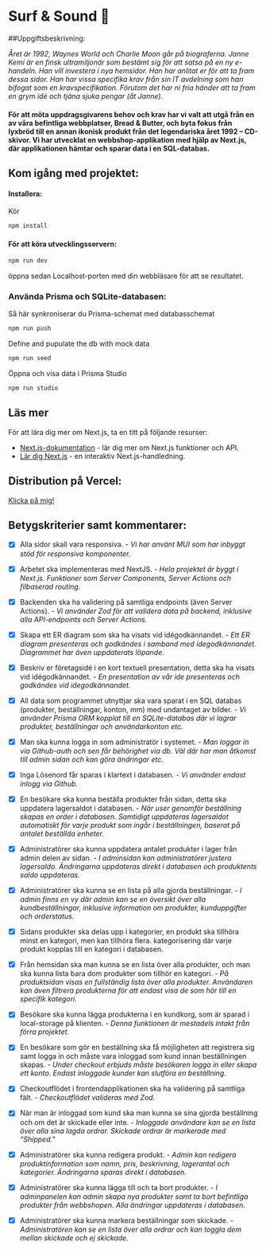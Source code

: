 # Surf & Sound 📀

##Uppgiftsbeskrivning:

*Året är 1992, Waynes World och Charlie Moon
går på biograferna. Janne Kemi är en finsk ultramiljonär som bestämt sig för att satsa på en ny e-handeln. Han vill investera i nya hemsidor. Han har anlitat er för att ta fram dessa sidor. Han har vissa specifika krav från sin IT avdelning som han bifogat som en kravspecifikation. Förutom det har ni fria händer att ta fram en grym idé och tjäna sjuka pengar (åt Janne).*

#### För att möta uppdragsgivarens behov och krav har vi valt att utgå från en av våra befintliga webbplatser, Bread & Butter, och byta fokus från lyxbröd till en annan ikonisk produkt från det legendariska året 1992 – CD-skivor. Vi har utvecklat en webbshop-applikation med hjälp av Next.js, där applikationen hämtar och sparar data i en SQL-databas. 


## Kom igång med projektet:

#### Installera:

Kör

```bash
npm install
```

#### För att köra utvecklingsservern:

```bash
npm run dev
```

öppna sedan Localhost-porten med din webbläsare för att se resultatet.


### Använda Prisma och SQLite-databasen:

Så här synkroniserar du Prisma-schemat med databasschemat

```bash
npm run push
```

Define and pupulate the db with mock data

```bash
npm run seed
```

Öppna och visa data i Prisma Studio

```bash
npm run studio
```

## Läs mer

För att lära dig mer om Next.js, ta en titt på följande resurser:

- [Next.js-dokumentation](https://nextjs.org/docs) - lär dig mer om Next.js funktioner och API.
- [Lär dig Next.js](https://nextjs.org/learn) - en interaktiv Next.js-handledning.

## Distribution på Vercel:
[Klicka på mig!](https://nextjs-webshop-ts-react-bread-butter-illubht4h.vercel.app/)

## Betygskriterier samt kommentarer:

- [x] Alla sidor skall vara responsiva. - *Vi har använt MUI som har inbyggt stöd för responsiva komponenter.*

- [x] Arbetet ska implementeras med NextJS. - *Hela projektet är byggt i Next.js. Funktioner som Server Components, Server Actions och filbaserad routing.*

- [x] Backenden ska ha validering på samtliga endpoints (även Server Actions). - *Vi använder Zod för att validera data på backend, inklusive alla API-endpoints och Server Actions.*

- [x] Skapa ett ER diagram som ska ha visats vid idégodkännandet. - *Ett ER diagram presenteras och godkändes i samband med idegodkännandet. Diagrammet har även uppdaterats löpande.*

- [x] Beskriv er företagsidé i en kort textuell presentation, detta ska ha visats vid idégodkännandet. - *En presentation av vår ide presenteras och godkändes vid idegodkännandet.*

- [x] All data som programmet utnyttjar ska vara sparat i en SQL databas (produkter, beställningar, konton, mm) med undantaget av bilder. - *Vi använder Prisma ORM kopplat till en SQLite-databas där vi lagrar produkter, beställningar och användarkonton etc.*

- [x] Man ska kunna logga in som administratör i systemet. - *Man loggar in via Github-auth och sen får behörighet via db. Väl där har man åtkomst till admin sidan och kan göra ändringar etc.*

- [x] Inga Lösenord får sparas i klartext i databasen. - *Vi använder endast inlogg via Github.*

- [x] En besökare ska kunna beställa produkter från sidan, detta ska uppdatera lagersaldot i databasen. - *När user genomför beställning skapas en order i databasen. Samtidigt uppdateras lagersaldot automatiskt för varje produkt som ingår i beställningen, baserat på antalet beställda enheter.*

- [x] Administratörer ska kunna uppdatera antalet produkter i lager från admin delen av sidan. - *I adminsidan kan administratörer justera lagersaldo. Ändringarna uppdateras direkt i databasen och produktents saldo uppdateras.*

- [x] Administratörer ska kunna se en lista på alla gjorda beställningar. - *I admin finns en vy där admin kan se en översikt över alla kundbeställningar, inklusive information om produkter, kunduppgifter och orderstatus.*

- [x] Sidans produkter ska delas upp i kategorier, en produkt ska tillhöra minst en kategori, men kan tillhöra flera.
kategorisering där varje produkt kopplas till en kategori i databasen.

- [x] Från hemsidan ska man kunna se en lista över alla produkter, och man ska kunna lista bara dom produkter som tillhör en kategori. - *På produktsidan visas en fullständig lista över alla produkter. Användaren kan även filtrera produkterna för att endast visa de som hör till en specifik kategori.*

- [x] Besökare ska kunna lägga produkterna i en kundkorg, som är sparad i local-storage på klienten. - *Denna funktionen är mestadels intakt från förra projektet.*

- [x] En besökare som gör en beställning ska få möjligheten att registrera sig samt logga in och måste vara inloggad som kund innan beställningen skapas. - *Under checkout erbjuds måste besökaren logga in eller skapa ett konto. Endast inloggade kunder kan slutföra en beställning.*

- [x] Checkoutflödet i frontendapplikationen ska ha validering på samtliga fält. - *Checkoutflödet valideras med Zod.*

- [x] När man är inloggad som kund ska man kunna se sina gjorda beställning och om det är skickade eller inte. - *Inloggade användare kan se en lista över alla sina lagda ordrar. Skickade ordrar är markerade med "Shipped."*

- [x] Administratörer ska kunna redigera produkt. - *Admin kan redigera produktinformation som namn, pris, beskrivning, lagerantal och kategorier. Ändringarna sparas direkt i databasen.*

- [x] Administratörer ska kunna lägga till och ta bort produkter. - *I adminpanelen kan admin skapa nya produkter samt ta bort befintliga produkter från webbshopen. Alla ändringar uppdateras i databasen.*

- [x] Administratörer ska kunna markera beställningar som skickade. - *Administratören kan se en lista över alla ordrar och kan toggla dem mellan skickade och ej skickade.*
